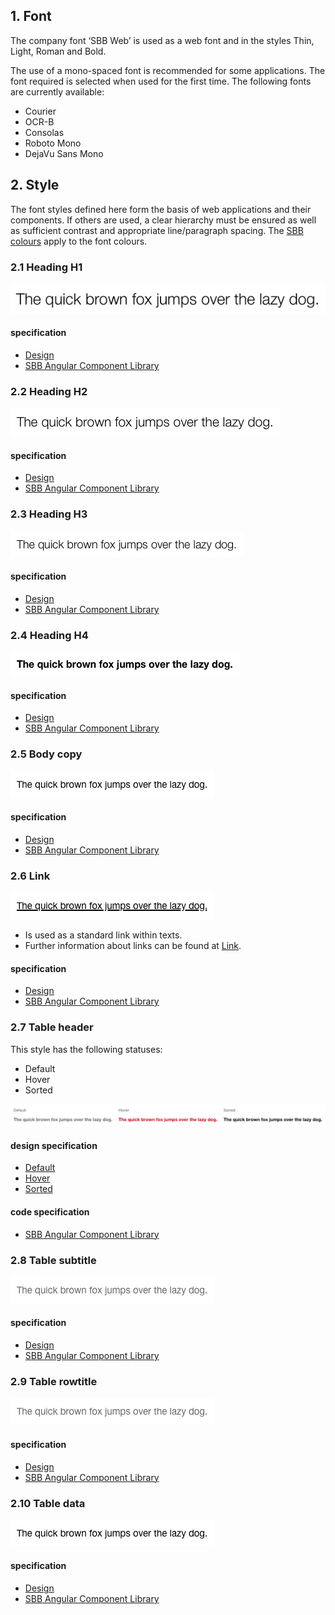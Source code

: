 ## 1. Font
The company font ‘SBB Web’ is used as a web font and in the styles Thin, Light, Roman and Bold.

The use of a mono-spaced font is recommended for some applications.
The font required is selected when used for the first time. The following fonts are currently available:
* Courier
* OCR-B
* Consolas
* Roboto Mono
* DejaVu Sans Mono


## 2. Style
The font styles defined here form the basis of web applications and their components. If others are used, a clear hierarchy must be ensured as well as sufficient contrast and appropriate line/paragraph spacing. The [SBB colours](https://digital.sbb.ch/en/brand_elemente/farben) apply to the font colours.

### 2.1 Heading H1
![Image of the heading H1 text font style](https://raw.githubusercontent.com/sbb-design-systems/design-system-webapp-documentation/master/documentation/basics/typography/images/typo_h1.png 'class: image')

#### specification
* [Design](https://sbb.invisionapp.com/d/main#/console/17140415/411264566/inspect)
* [SBB Angular Component Library](https://sbb-angular.app.sbb.ch/latest/business/introduction/typography)

### 2.2 Heading H2
![Image of the heading H2 text font style](https://raw.githubusercontent.com/sbb-design-systems/design-system-webapp-documentation/master/documentation/basics/typography/images/typo_h2.png 'class: image')

#### specification
* [Design](https://sbb.invisionapp.com/d/main#/console/17140415/411264567/inspect)
* [SBB Angular Component Library](https://sbb-angular.app.sbb.ch/latest/business/introduction/typography)

### 2.3 Heading H3
![Image of the heading H3 text font style](https://raw.githubusercontent.com/sbb-design-systems/design-system-webapp-documentation/master/documentation/basics/typography/images/typo_h3.png 'class: image')

#### specification
* [Design](https://sbb.invisionapp.com/d/main#/console/17140415/411264568/inspect)
* [SBB Angular Component Library](https://sbb-angular.app.sbb.ch/latest/business/introduction/typography)

### 2.4 Heading H4
![Image of the heading H4 text font style](https://raw.githubusercontent.com/sbb-design-systems/design-system-webapp-documentation/master/documentation/basics/typography/images/Typo_H4.png 'class: image')

#### specification
* [Design](https://sbb.invisionapp.com/d/main#/console/17140415/411264569/inspect)
* [SBB Angular Component Library](https://sbb-angular.app.sbb.ch/latest/business/introduction/typography)

### 2.5 Body copy
![Image of the body copy font style](https://raw.githubusercontent.com/sbb-design-systems/design-system-webapp-documentation/master/documentation/basics/typography/images/typo_copy.png 'class: image')

#### specification
* [Design](https://sbb.invisionapp.com/d/main#/console/17140415/411264570/inspect)
* [SBB Angular Component Library](https://sbb-angular.app.sbb.ch/latest/business/introduction/typography)

### 2.6 Link
![Image of the link font style](https://raw.githubusercontent.com/sbb-design-systems/design-system-webapp-documentation/master/documentation/basics/typography/images/typo_link.png 'class: image')
* Is used as a standard link within texts.
* Further information about links can be found at [Link](https://digital.sbb.ch/en/webapps/components/link). 

#### specification
* [Design](https://sbb.invisionapp.com/d/main#/console/17140415/411264571/inspect)
* [SBB Angular Component Library](https://sbb-angular.app.sbb.ch/latest/business/introduction/typography)

### 2.7 Table header
This style has the following statuses:
* Default
* Hover
* Sorted

![Image of the table header font style](https://raw.githubusercontent.com/sbb-design-systems/design-system-webapp-documentation/master/documentation/basics/typography/images/typo_table_header.png 'class: image')

#### design specification
* [Default](https://sbb.invisionapp.com/d/main#/console/17140415/355320826/inspect)
* [Hover](https://sbb.invisionapp.com/d/main#/console/17140415/411452247/inspect)
* [Sorted](https://sbb.invisionapp.com/d/main#/console/17140415/411452248/inspect)

#### code specification
* [SBB Angular Component Library](https://sbb-angular.app.sbb.ch/latest/business/introduction/typography)

### 2.8 Table subtitle
![Image of the table header font style](https://raw.githubusercontent.com/sbb-design-systems/design-system-webapp-documentation/master/documentation/basics/typography/images/Typo_Table_Subtitle.png 'class: image')

#### specification
* [Design](https://sbb.invisionapp.com/d/main#/console/17140415/411264572/inspect)
* [SBB Angular Component Library](https://sbb-angular.app.sbb.ch/latest/business/introduction/typography)

### 2.9 Table rowtitle
![Image of the table header font style](https://raw.githubusercontent.com/sbb-design-systems/design-system-webapp-documentation/master/documentation/basics/typography/images/Typo_Table_Rowtitle.png 'class: image')

#### specification
* [Design](https://sbb.invisionapp.com/d/main#/console/17140415/411264573/inspect)
* [SBB Angular Component Library](https://sbb-angular.app.sbb.ch/latest/business/introduction/typography)

### 2.10 Table data
![Image of the table data font style](https://raw.githubusercontent.com/sbb-design-systems/design-system-webapp-documentation/master/documentation/basics/typography/images/typo_table_data.png 'class: image')

#### specification
* [Design](https://sbb.invisionapp.com/d/main#/console/17140415/355320827/inspect)
* [SBB Angular Component Library](https://sbb-angular.app.sbb.ch/latest/business/introduction/typography)
